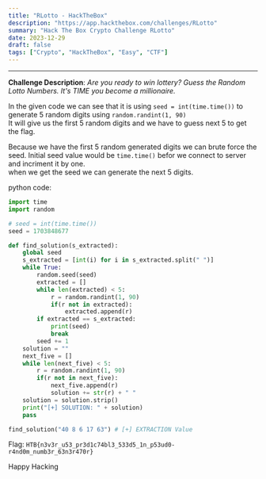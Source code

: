 ```yaml
---
title: "RLotto - HackTheBox"
description: "https://app.hackthebox.com/challenges/RLotto"
summary: "Hack The Box Crypto Challenge RLotto"
date: 2023-12-29
draft: false
tags: ["Crypto", "HackTheBox", "Easy", "CTF"]
---
```


------------------------

**Challenge Description**: _Are you ready to win lottery? Guess the Random Lotto Numbers. It's TIME you become a millionaire._


In the given code we can see that it is using `seed = int(time.time())` to generate 5 random digits using `random.randint(1, 90)` \
It will give us the first 5 random digits and we have to guess next 5 to get the flag.

Because we have the first 5 random generated digits we can brute force the seed. Initial seed value would be `time.time()` befor we connect to server and incriment it by one. \
when we get the seed we can generate the next 5 digits.

python code:
```python
import time
import random

# seed = int(time.time())
seed = 1703848677

def find_solution(s_extracted):
    global seed
    s_extracted = [int(i) for i in s_extracted.split(" ")]
    while True:
        random.seed(seed)
        extracted = []
        while len(extracted) < 5:
            r = random.randint(1, 90)
            if(r not in extracted):
                extracted.append(r)
        if extracted == s_extracted:
            print(seed)
            break
        seed += 1
    solution = ""
    next_five = []
    while len(next_five) < 5:
        r = random.randint(1, 90)
        if(r not in next_five):
            next_five.append(r)
            solution += str(r) + " "
    solution = solution.strip()
    print("[+] SOLUTION: " + solution)
    pass

find_solution("40 8 6 17 63") # [+] EXTRACTION Value
```

Flag: `HTB{n3v3r_u53_pr3d1c74bl3_533d5_1n_p53ud0-r4nd0m_numb3r_63n3r470r}`

Happy Hacking
